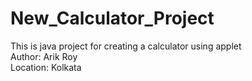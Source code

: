 # New_Calculator_Project
This is java project for creating a calculator using applet
<br>
Author: Arik Roy
<br>
Location: Kolkata
